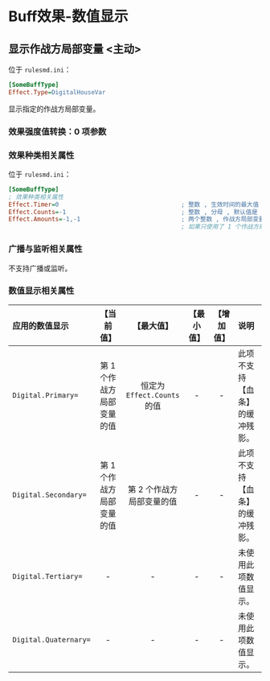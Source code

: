 # Buff效果-数值显示

## 显示作战方局部变量 <主动>

位于 `rulesmd.ini`：

```ini
[SomeBuffType]
Effect.Type=DigitalHouseVar
```

显示指定的作战方局部变量。

### 效果强度值转换：0 项参数

### 效果种类相关属性

位于 `rulesmd.ini`：

```ini
[SomeBuffType]
; 效果种类相关属性
Effect.Timer=0                                  ; 整数 , 生效时间的最大值 , 超过时间限制会立刻进入结束状态 , 0 = 无限 , 小于 0 按 0 算 , 默认值是 0 , 单位 : 帧
Effect.Counts=-1                                ; 整数 , 分母 , 默认值是 -1
Effect.Amounts=-1,-1                            ; 两个整数 , 作战方局部变量的索引值 , 默认值是 -1
                                                ; 如果只使用了 1 个作战方局部变量 , 那么可以只写 1 个整数
```

### 广播与监听相关属性

不支持广播或监听。

### 数值显示相关属性

|应用的数值显示|【当前值】|【最大值】|【最小值】|【增加值】|说明|
|:-|:-:|:-:|:-:|:-:|:-|
|`Digital.Primary=`|第 1 个作战方局部变量的值|恒定为 `Effect.Counts` 的值|-|-|此项不支持【血条】的缓冲残影。|
|`Digital.Secondary=`|第 1 个作战方局部变量的值|第 2 个作战方局部变量的值|-|-|此项不支持【血条】的缓冲残影。|
|`Digital.Tertiary=`|-|-|-|-|未使用此项数值显示。|
|`Digital.Quaternary=`|-|-|-|-|未使用此项数值显示。|